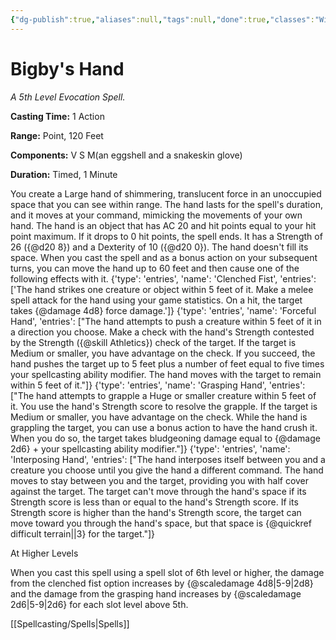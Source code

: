 ```yaml
---
{"dg-publish":true,"aliases":null,"tags":null,"done":true,"classes":"Wizard, Artificer,","spellLevel":5,"school":"Evocation","source":"PHB","permalink":"/spells/bigby-s-hand/","dgHomeLink":false,"dgPassFrontmatter":true}
---
```


# Bigby's Hand
*A 5th Level Evocation Spell.*

**Casting Time:** 1 Action

**Range:** Point, 120 Feet

**Components:** V S M(an eggshell and a snakeskin glove)

**Duration:** Timed, 1 Minute

You create a Large hand of shimmering, translucent force in an unoccupied space that you can see within range. The hand lasts for the spell's duration, and it moves at your command, mimicking the movements of your own hand.
The hand is an object that has AC 20 and hit points equal to your hit point maximum. If it drops to 0 hit points, the spell ends. It has a Strength of 26 ({@d20 8}) and a Dexterity of 10 ({@d20 0}). The hand doesn't fill its space.
When you cast the spell and as a bonus action on your subsequent turns, you can move the hand up to 60 feet and then cause one of the following effects with it.
{'type': 'entries', 'name': 'Clenched Fist', 'entries': ['The hand strikes one creature or object within 5 feet of it. Make a melee spell attack for the hand using your game statistics. On a hit, the target takes {@damage 4d8} force damage.']}
{'type': 'entries', 'name': 'Forceful Hand', 'entries': ["The hand attempts to push a creature within 5 feet of it in a direction you choose. Make a check with the hand's Strength contested by the Strength ({@skill Athletics}) check of the target. If the target is Medium or smaller, you have advantage on the check. If you succeed, the hand pushes the target up to 5 feet plus a number of feet equal to five times your spellcasting ability modifier. The hand moves with the target to remain within 5 feet of it."]}
{'type': 'entries', 'name': 'Grasping Hand', 'entries': ["The hand attempts to grapple a Huge or smaller creature within 5 feet of it. You use the hand's Strength score to resolve the grapple. If the target is Medium or smaller, you have advantage on the check. While the hand is grappling the target, you can use a bonus action to have the hand crush it. When you do so, the target takes bludgeoning damage equal to {@damage 2d6} + your spellcasting ability modifier."]}
{'type': 'entries', 'name': 'Interposing Hand', 'entries': ["The hand interposes itself between you and a creature you choose until you give the hand a different command. The hand moves to stay between you and the target, providing you with half cover against the target. The target can't move through the hand's space if its Strength score is less than or equal to the hand's Strength score. If its Strength score is higher than the hand's Strength score, the target can move toward you through the hand's space, but that space is {@quickref difficult terrain||3} for the target."]}

At Higher Levels

When you cast this spell using a spell slot of 6th level or higher, the damage from the clenched fist option increases by {@scaledamage 4d8|5-9|2d8} and the damage from the grasping hand increases by {@scaledamage 2d6|5-9|2d6} for each slot level above 5th.

[[Spellcasting/Spells|Spells]]